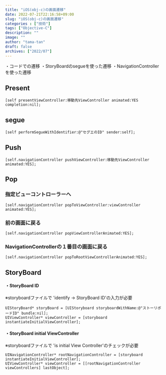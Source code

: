 ```yaml
---
title: "iOS(obj-c)の画面遷移"
date: 2022-07-21T22:16:58+09:00
slug: "iOS(obj-c)の画面遷移"
categories : ["技術"]
tags: ["Objective-C"]
description: ""
image: ""
author: "tama-tan"
draft: false
archives: ["2022/07"]
---
```


・コードでの遷移
・StoryBoardのsegueを使った遷移
・NavigationControllerを使った遷移

## Present
```
[self presentViewController:移動先ViewController animated:YES completion:nil];
```

## segue
```
[self performSegueWithIdentifier:@"セグエのID" sender:self];
```

## Push
```
[self.navigationController pushViewController:移動先ViewController animated:YES];
```
## Pop

### 指定ビューコントローラーへ
```
[self.navigationController popToViewController:viewController animated:YES];
```

### 前の画面に戻る
```
[self.navigationController popViewControllerAnimated:YES];
```

### NavigationControllerの１番目の画面に戻る
```
[self.navigationController popToRootViewControllerAnimated:YES];
```

## StoryBoard

#### ・StoryBoard ID
※storyboardファイルで 'identify → StoryBoard ID'の入力が必要

```
UIStoryBoard* storyBoard = [UIStoryboard storyboardWithName:@"ストーリボードID" bundle:nil];
UIViewController* viewController = [storyboard instantiateInitialViewController];
```

#### ・StoryBoard initial ViewController
※storyboardファイルで 'is initial View Controller'のチェックが必要

```
UINavigationController* rootNavigationController = [storyboard instantiateInitialViewController];
UIViewController* viewController = [[rootNavigationController viewControllers] lastObject];
```
